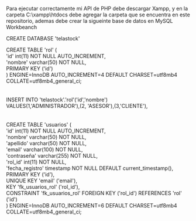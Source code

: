 Para ejecutar correctamente mi API de PHP debe descargar Xampp, y en la carpeta C:\xampp\htdocs debe agregar la carpeta que se encuentra en este repositorio, ademas debe crear la sigueinte base de datos en MySQL Workbeanch 

CREATE DATABASE 'telastock' <br>

CREATE TABLE 'rol' (<br>
  'id' int(11) NOT NULL AUTO_INCREMENT,<br>
  'nombre' varchar(50) NOT NULL,<br>
  PRIMARY KEY ('id')<br>
) ENGINE=InnoDB AUTO_INCREMENT=4 DEFAULT CHARSET=utf8mb4 COLLATE=utf8mb4_general_ci;<br>
<br><br>
INSERT INTO 'telastock'.'rol'('id','nombre')<br>
VALUES(1,'ADMINISTRADOR'),(2, 'ASESOR'),(3,'CLIENTE'),<br>
<br><br>
CREATE TABLE 'usuarios' (<br>
  'id' int(11) NOT NULL AUTO_INCREMENT,<br>
  'nombre' varchar(50) NOT NULL,<br>
  'apellido' varchar(50) NOT NULL,<br>
  'email' varchar(100) NOT NULL,<br>
  'contraseña' varchar(255) NOT NULL,<br>
  'rol_id' int(11) NOT NULL,<br>
  'fecha_registro' timestamp NOT NULL DEFAULT current_timestamp(),<br>
  PRIMARY KEY ('id'),<br>
  UNIQUE KEY 'email' ('email'),<br>
  KEY 'fk_usuarios_rol' ('rol_id'),<br>
  CONSTRAINT 'fk_usuarios_rol' FOREIGN KEY ('rol_id') REFERENCES 'rol' ('id')<br>
) ENGINE=InnoDB AUTO_INCREMENT=6 DEFAULT CHARSET=utf8mb4 COLLATE=utf8mb4_general_ci;<br>
